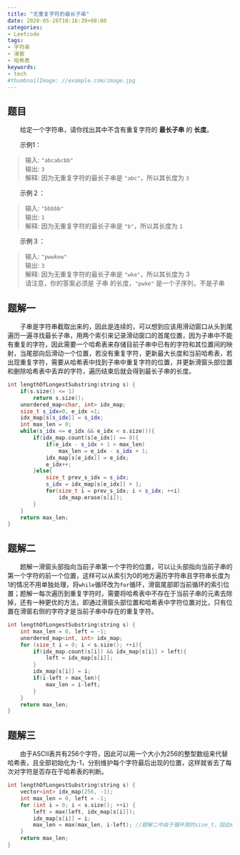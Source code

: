 ```yaml
---
title: "无重复字符的最长子串"
date: 2020-05-26T10:16:39+08:00
categories:
- Leetcode
tags:
- 字符串
- 滑窗
- 哈希表
keywords:
- tech
#thumbnailImage: //example.com/image.jpg
---
```


<!--more-->

## 题目
　　给定一个字符串，请你找出其中不含有重复字符的 **最长子串** 的 **长度**。

　　示例1：
> 输入: `"abcabcbb"`  
> 输出: `3`  
> 解释: 因为无重复字符的最长子串是 `"abc"`，所以其长度为 `3`

　　示例２：
> 输入: `"bbbbb"`  
> 输出: `1`  
> 解释: 因为无重复字符的最长子串是 `"b"`，所以其长度为 `1`

　　示例３：
> 输入: `"pwwkew"`  
> 输出: `3`  
> 解释: 因为无重复字符的最长子串是 `"wke"`，所以其长度为 3  
> 请注意，你的答案必须是 子串 的长度，`"pwke"` 是一个子序列，不是子串

## 题解一
　　子串是字符串截取出来的，因此是连续的，可以想到应该用滑动窗口从头到尾遍历一遍寻找最长子串，用两个索引来记录滑动窗口的首尾位置，因为子串中不能有重复的字符，因此需要一个哈希表来存储目前子串中已有的字符和其位置间的映射，当尾部向后滑动一个位置，若没有重复字符，更新最大长度和当前哈希表，若出现重复字符，需要从哈希表中找到子串中重复字符的位置，并更新滑窗头部位置和删除哈希表中丢弃的字符，遍历结束后就会得到最长子串的长度。
```cpp
int lengthOfLongestSubstring(string s) {
    if(s.size() <= 1)
        return s.size();
    unordered_map<char, int> idx_map;
    size_t s_idx=0, e_idx =1;
    idx_map[s[s_idx]] = s_idx;
    int max_len = 0;
    while(s_idx <= e_idx && e_idx < s.size()){
        if(idx_map.count(s[e_idx]) == 0){
            if(e_idx - s_idx + 1 > max_len)
                max_len = e_idx - s_idx + 1;
            idx_map[s[e_idx]] = e_idx;
            e_idx++;
        }else{
            size_t prev_s_idx = s_idx;
            s_idx = idx_map[s[e_idx]] + 1;
            for(size_t i = prev_s_idx; i < s_idx; ++i)
                idx_map.erase(s[i]);
        }
    }
    return max_len;
}
```

## 题解二
　　题解一滑窗头部指向当前子串第一个字符的位置，可以让头部指向当前子串的第一个字符的前一个位置，这样可以从索引为0的地方遍历字符串且字符串长度为1的情况不用单独处理，将`while`循环改为`for`循环，滑窗尾部即当前循环的索引位置；题解一每次遍历到重复字符时，需要将哈希表中不存在于当前子串的元素去除掉，还有一种更优的方法，即通过滑窗头部位置和哈希表中字符位置对比，只有位置在滑窗右侧的字符才是当前子串中存在的重复字符。
```cpp
int lengthOfLongestSubstring(string s) {
    int max_len = 0, left = -1;
    unordered_map<int, int> idx_map;
    for (size_t i = 0; i < s.size(); ++i){
        if(idx_map.count(s[i]) && idx_map[s[i]] > left){
            left = idx_map[s[i]];
        }
        idx_map[s[i]] = i;
        if(i-left > max_len){
            max_len = i-left;
        }
    }
    return max_len;
}
```

## 题解三
　　由于ASCII表共有256个字符，因此可以用一个大小为256的整型数组来代替哈希表，且全部初始化为-1，分别维护每个字符最后出现的位置，这样就省去了每次对字符是否存在于哈希表的判断。
```cpp
int lengthOfLongestSubstring(string s) {
    vector<int> idx_map(256, -1);
    int max_len = 0, left = -1;
    for (int i = 0; i < s.size(); ++i) {
        left = max(left, idx_map[s[i]]);
        idx_map[s[i]] = i;
        max_len = max(max_len, i-left); //题解二中由于循环用的size_t，因此max函数会报错
    }
    return max_len;
}
```